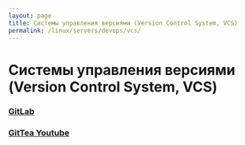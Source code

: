 ```yaml
---
layout: page
title: Системы управления версиями (Version Control System, VCS)
permalink: /linux/servers/devops/vcs/
---
```


# Системы управления версиями (Version Control System, VCS)


### [GitLab](/linux/servers/devops/vcs/gitlab/)

### [GitTea Youtube](https://www.youtube.com/watch?v=dTvTBlzKqgg)

